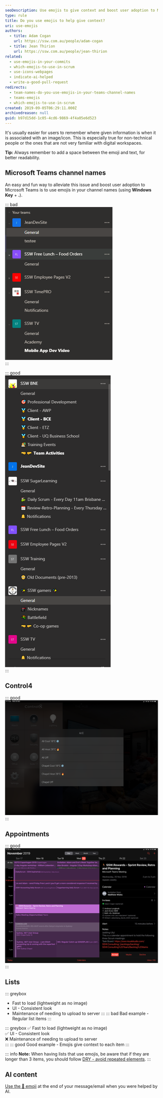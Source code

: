 ```yaml
---
seoDescription: Use emojis to give context and boost user adoption to Microsoft Teams by making channel names more memorable and engaging.
type: rule
title: Do you use emojis to help give context?
uri: use-emojis
authors:
  - title: Adam Cogan
    url: https://ssw.com.au/people/adam-cogan
  - title: Jean Thirion
    url: https://ssw.com.au/people/jean-thirion
related:
  - use-emojis-in-your-commits
  - which-emojis-to-use-in-scrum
  - use-icons-webpages
  - indicate-ai-helped
  - write-a-good-pull-request
redirects:
  - team-names-do-you-use-emojis-in-your-teams-channel-names
  - teams-emojis
  - which-emojis-to-use-in-scrum
created: 2019-09-05T06:29:11.000Z
archivedreason: null
guid: b97d15dd-1c05-4cd6-9869-4f4a05e6d523
---
```


It's usually easier for users to remember where given information is when it is associated with an image/icon. This is especially true for non-technical people or the ones that are not very familiar with digital workspaces.

<!--endintro-->

**Tip:** Always remember to add a space between the emoji and text, for better readability.

## Microsoft Teams channel names

An easy and fun way to alleviate this issue and boost user adoption to Microsoft Teams is to use emojis in your channel names (using **Windows Key** + **.**).

::: bad  
![Figure: Bad example - Teams Channel names without emojis](Teams_Emojis_Bad.png)  
:::

::: good  
![Figure: Good example - Teams Channel names have emojis](Teams_Emojis_Good.png)  
:::

## Control4

::: good  
![Figure: Good example - Control4 automation Mobile UI is more friendly with emojis](control4-emojis.png)
:::

## Appointments

::: good  
![Figure: Good example - Some appointments can benefit from an emoji too, like a Sprint meeting in Scrum](calendar-emoji.png)  
:::

## Lists

::: greybox

* Fast to load (lightweight as no image)
* UI - Consistent look
* Maintenance of needing to upload to server
:::
::: bad
Bad example - Regular list items
:::

::: greybox
✅ Fast to load (lightweight as no image)  
✅ UI - Consistent look  
❌ Maintenance of needing to upload to server  
:::
::: good
Good example - Emojis give context to each item
:::

::: info
**Note:** When having lists that use emojis, be aware that if they are longer than 3 items, you should follow [DRY - avoid repeated elements](/avoid-repetition/#emojis).
:::

## AI content

[Use the 🤖 emoji](/indicate-ai-helped) at the end of your message/email when you were helped by AI.
